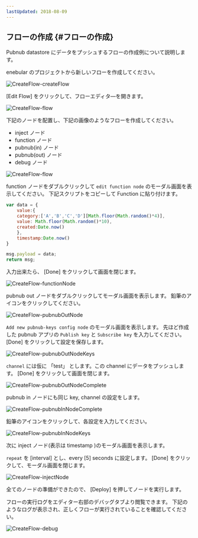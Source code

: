 ```yaml
---
lastUpdated: 2018-08-09
---
```


## フローの作成 {#フローの作成}

Pubnub datastore にデータをプッシュするフローの作成例について説明します。 

enebular のプロジェクトから新しいフローを作成してください。

![CreateFlow-createFlow](./../../../../img/InfoMotion/DataSource/Pubnub/CreateFlow-createFlow.png)


[Edit Flow] をクリックして、フローエディタ―を開きます。

![CreateFlow-flow](./../../../../img/InfoMotion/DataSource/Pubnub/CreateFlow-flow.png)


下記のノードを配置し、下記の画像のようなフローを作成してください。

* inject ノード
* function ノード
* pubnub(in) ノード
* pubnub(out) ノード
* debug ノード

![CreateFlow-flow](./../../../../img/InfoMotion/DataSource/Pubnub/CreateFlow-flow.png)


function ノードをダブルクリックして `edit function node` のモーダル画面を表示してください。
下記スクリプトをコピーして Function に貼り付けます。

```javascript
var data = {
	value:{
    category:['A','B','C','D'][Math.floor(Math.random()*4)],
    value: Math.floor(Math.random()*10),
    created:Date.now()
	},
	timestamp:Date.now()
}

msg.payload = data; 
return msg;
```

入力出来たら、 [Done] をクリックして画面を閉じます。

![CreateFlow-functionNode](./../../../../img/InfoMotion/DataSource/Pubnub/CreateFlow-functionNode.png)


pubnub out ノードをダブルクリックしてモーダル画面を表示します。
鉛筆のアイコンをクリックしてください。

![CreateFlow-pubnubOutNode](./../../../../img/InfoMotion/DataSource/Pubnub/CreateFlow-pubnubOutNode.png)


`Add new pubnub-keys config node` のモーダル画面を表示します。
先ほど作成した pubnub アプリの `Publish key` と `Subscribe key` を入力してください。
[Done] をクリックして設定を保存します。

![CreateFlow-pubnubOutNodeKeys](./../../../../img/InfoMotion/DataSource/Pubnub/CreateFlow-pubnubOutNodeKeys.png)



`channel` には仮に 「test」 とします。この channel にデータをプッシュします。
[Done] をクリックして画面を閉じます。

![CreateFlow-pubnubOutNodeComplete](./../../../../img/InfoMotion/DataSource/Pubnub/CreateFlow-pubnubOutNodeComplete.png)


pubnub in ノードにも同じ key, channel の設定をします。

![CreateFlow-pubnubInNodeComplete](./../../../../img/InfoMotion/DataSource/Pubnub/CreateFlow-pubnubInNodeComplete.png)


鉛筆のアイコンをクリックして、各設定を入力してください。

![CreateFlow-pubnubInNodeKeys](./../../../../img/InfoMotion/DataSource/Pubnub/CreateFlow-pubnubInNodeKeys.png)


次に inject ノード(表示は timestamp )のモーダル画面を表示します。

 `repeat` を [interval] とし、every [5] seconds に設定します。
 [Done] をクリックして、モーダル画面を閉じます。

![CreateFlow-injectNode](./../../../../img/InfoMotion/DataSource/Pubnub/CreateFlow-injectNode.png)



全てのノードの準備ができたので、 [Deploy] を押してノードを実行します。

フローの実行ログをエディター右部のデバッグタブより閲覧できます。
下記のようなログが表示され、正しくフローが実行されていることを確認してください。

![CreateFlow-debug](./../../../../img/InfoMotion/DataSource/Pubnub/CreateFlow-debug.png)
